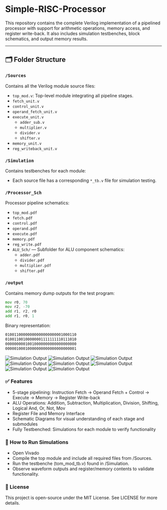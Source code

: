 # Simple-RISC-Processor

This repository contains the complete Verilog implementation of a pipelined processor with support for arithmetic operations, memory access, and register write-back. It also includes simulation testbenches, block schematics, and output memory results.

---

## 🗂️ Folder Structure

### `/Sources`
Contains all the Verilog module source files:
- `top_mod.v`: Top-level module integrating all pipeline stages.
- `fetch_unit.v`
- `control_unit.v`
- `operand_fetch_unit.v`
- `execute_unit.v`
  - `adder_sub.v`
  - `multiplier.v`
  - `divider.v`
  - `shifter.v`
- `memory_unit.v`
- `reg_writeback_unit.v`

### `/Simulation`
Contains testbenches for each module:
- Each source file has a corresponding `*_tb.v` file for simulation testing.

### `/Processor_Sch`
Processor pipeline schematics:
- `top_mod.pdf`
- `fetch.pdf`
- `control.pdf`
- `operand.pdf`
- `execute.pdf`
- `memory.pdf`
- `reg_write.pdf`
- `ALU_Sch/` — Subfolder for ALU component schematics:
  - `adder.pdf`
  - `divider.pdf`
  - `multiplier.pdf`
  - `shifter.pdf`

### `/output`
Contains memory dump outputs for the test program:
```asm
mov r0, 70
mov r2, -70
add r1, r2, r0
add r1, r0, 1
```

Binary representation:
```asm
01001100000000000000000001000110
01001100100000001111111110111010
00000000010010000000000000000000
00000100010000000000000000000001
```

![Simulation Output](https://github.com/puneethreddy592/Simple-RISC-Processor/blob/bc5f2b304b7363a4241bfa8cddb6c1d418325877/output/im1.png)
![Simulation Output](https://github.com/puneethreddy592/Simple-RISC-Processor/blob/bc5f2b304b7363a4241bfa8cddb6c1d418325877/output/im2.png)
![Simulation Output](https://github.com/puneethreddy592/Simple-RISC-Processor/blob/bc5f2b304b7363a4241bfa8cddb6c1d418325877/output/im3.png)
![Simulation Output](https://github.com/puneethreddy592/Simple-RISC-Processor/blob/bc5f2b304b7363a4241bfa8cddb6c1d418325877/output/im4.png)
![Simulation Output](https://github.com/puneethreddy592/Simple-RISC-Processor/blob/bc5f2b304b7363a4241bfa8cddb6c1d418325877/output/im5.png)
![Simulation Output](https://github.com/puneethreddy592/Simple-RISC-Processor/blob/bc5f2b304b7363a4241bfa8cddb6c1d418325877/output/im6.png)
![Simulation Output](https://github.com/puneethreddy592/Simple-RISC-Processor/blob/bc5f2b304b7363a4241bfa8cddb6c1d418325877/output/im7.png)
![Simulation Output](https://github.com/puneethreddy592/Simple-RISC-Processor/blob/bc5f2b304b7363a4241bfa8cddb6c1d418325877/output/im8.png)
### ✅ Features
- 5-stage pipelining: Instruction Fetch → Operand Fetch + Control → Execute → Memory → Register Write-back
- ALU Operations: Addition, Subtraction, Multiplication, Division, Shifting, Logical And, Or, Not, Mov
- Register File and Memory Interface
- Schematic Diagrams for visual understanding of each stage and submodules
- Fully Testbenched: Simulations for each module to verify functionality

### 🚀 How to Run Simulations
- Open Vivado
- Compile the top module and include all required files from /Sources.
- Run the testbenche (tom_mod_tb.v) found in /Simulation.
- Observe waveform outputs and register/memory contents to validate functionality.

### 📃 License
This project is open-source under the MIT License. See LICENSE for more details.

